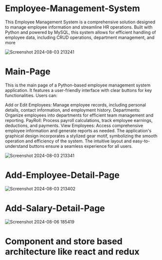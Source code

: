 # Employee-Management-System
This Employee Management System is a comprehensive solution designed to manage employee information and streamline HR operations. Built with Python and powered by MySQL, this system allows for efficient handling of employee data, including CRUD operations, department management, and more


![Screenshot 2024-08-03 213241](https://github.com/user-attachments/assets/9cd6ca7a-199d-485f-ab70-d530b97360d9)

# Main-Page
This is the main page of a Python-based employee management system application. It features a user-friendly interface with clear buttons for key functionalities. Users can:

Add or Edit Employees: Manage employee records, including personal details, contact information, and employment history.
Departments: Organize employees into departments for efficient team management and reporting.
PayRoll: Process payroll calculations, track employee earnings, deductions, and payments.
View Employees: Access comprehensive employee information and generate reports as needed.
The application's graphical design incorporates a stylized gear motif, symbolizing the smooth operation and efficiency of the system. The intuitive layout and easy-to-understand buttons ensure a seamless experience for all users.

![Screenshot 2024-08-03 213341](https://github.com/user-attachments/assets/9477972b-0695-4b5c-bb58-0b942e7e6818)

# Add-Employee-Detail-Page

![Screenshot 2024-08-03 213402](https://github.com/user-attachments/assets/24196111-439c-456a-874d-55b393371d11)

# Add-Salary-Detail-Page



![Screenshot 2024-08-06 185419](https://github.com/user-attachments/assets/c6304188-a7db-4fac-b173-bd255ed332aa)

# Component and store based architecture like react and redux

